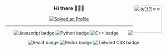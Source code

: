 <div align="center">
  
  <img align="right" width="90" src="https://github.com/dabinchiii/dabinchiii/assets/81626630/61b237d8-e7ee-414a-a9de-71d11c26fa76" alt="농담곰ㅎㅎ" />

### Hi there 👋👋👋

  <a href="https://github.com/dabinchiii">
    <img src="http://mazassumnida.wtf/api/mini/generate_badge?boj=dabinchi38" alt="Solved.ac Profile" />
  </a>

<hr />


<div>
<a href="https://solved.ac/profile/dabinchi38"><img align="right" src="https://github-readme-stats.vercel.app/api?username=dabinchiii&show_icons=true&theme=shadow_green"/></a>

<span>
<p>
    <img src="https://img.shields.io/badge/Javascript-F7DF1E.svg?&style=for-the-badge&logo=javascript&logoColor=white" alt="Javascript badge"/>
    <img src="https://img.shields.io/badge/Python-3776AB.svg?&style=for-the-badge&logo=python&logoColor=white" alt="Python badge" />
    <img src="https://img.shields.io/badge/C++-00599C.svg?&style=for-the-badge&logo=c++&logoColor=white" alt="C++ badge" />
  </p>
  <p>
    <img src="https://img.shields.io/badge/React-61DAFB.svg?&style=for-the-badge&logo=react&logoColor=white" alt="React badge"/>
    <img src="https://img.shields.io/badge/Redux-764ABC.svg?&style=for-the-badge&logo=redux&logoColor=white" alt="Redux badge"/>
    <img src="https://img.shields.io/badge/Tailwind%20CSS-06B6D4.svg?&style=for-the-badge&logo=tailwind%20css&logoColor=white" alt="Tailwind CSS badge" />
  </p>
</span>
